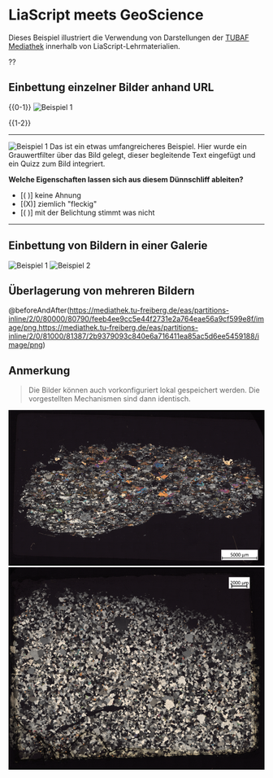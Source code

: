 <!--
author:   Sebastian Zug, André Dietrich

email:    sebastian.zug@informatik.tu-freiberg.de

version:  0.0.3

language: en

logo:     https://github.com/SebastianZug/RoboLabVortraege/blob/main/02_LatexUndWord/images/Logo.jpg?raw=true

import:   https://raw.githubusercontent.com/LiaTemplates/BeforeAndAfter/0.0.1/README.md

comment:  

-->


# LiaScript meets GeoScience

Dieses Beispiel illustriert die Verwendung von Darstellungen der [TUBAF Mediathek](https://mediathek.tu-freiberg.de) innerhalb von LiaScript-Lehrmaterialien.

??[](https://mediathek.tu-freiberg.de/#/detail/77c364e7-be1c-45bd-b348-fda8a467fb5a)

## Einbettung einzelner Bilder anhand URL

   {{0-1}}
![Beispiel 1](https://mediathek.tu-freiberg.de/eas/partitions-inline/2/0/80000/80790/feeb4ee9cc5e44f2731e2a764eae56a9cf599e8f/image/png "Hier fehlt jetzt noch der Link auf die zugehörigen Metadaten in der Mediathek")

   {{1-2}}
*********************************************

![Beispiel 1](https://mediathek.tu-freiberg.de/eas/partitions-inline/2/0/80000/80790/feeb4ee9cc5e44f2731e2a764eae56a9cf599e8f/image/png)<!-- style="grayscale(80%);" -->
Das ist ein etwas umfangreicheres Beispiel. Hier wurde ein Grauwertfilter über das Bild gelegt, dieser begleitende Text eingefügt und ein Quizz zum Bild integriert.

__Welche Eigenschaften lassen sich aus diesem Dünnschliff ableiten?__

- [( )] keine Ahnung
- [(X)] ziemlich "fleckig"
- [( )] mit der Belichtung stimmt was nicht

*********************************************

## Einbettung von Bildern in einer Galerie

![Beispiel 1](https://mediathek.tu-freiberg.de/eas/partitions-inline/2/0/80000/80790/feeb4ee9cc5e44f2731e2a764eae56a9cf599e8f/image/png)
![Beispiel 2](https://mediathek.tu-freiberg.de/eas/partitions-inline/2/0/81000/81387/2b9379093c840e6a716411ea85ac5d6ee5459188/image/png)

## Überlagerung von mehreren Bildern

<!-- style="max-width: 78vh;" -->
@beforeAndAfter(https://mediathek.tu-freiberg.de/eas/partitions-inline/2/0/80000/80790/feeb4ee9cc5e44f2731e2a764eae56a9cf599e8f/image/png,https://mediathek.tu-freiberg.de/eas/partitions-inline/2/0/81000/81387/2b9379093c840e6a716411ea85ac5d6ee5459188/image/png)

## Anmerkung

> Die Bilder können auch vorkonfiguriert lokal gespeichert werden. Die vorgestellten Mechanismen sind dann identisch.

![](./images/Q003130_002-5x-xpol.png)
![](./images/Q003233a_002-5x-xpol.png)
